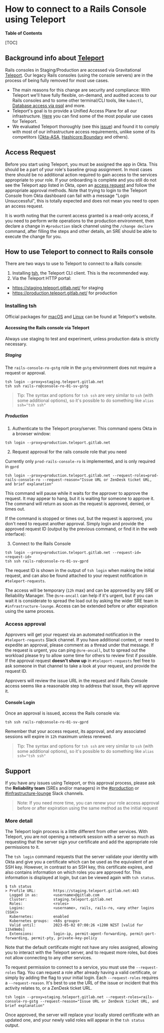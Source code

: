 # How to connect to a Rails Console using Teleport

**Table of Contents**

[TOC]

## Background info about [Teleport](https://goteleport.com/teleport/docs/)

Rails consoles in Staging/Production are accessed via Gravitational [Teleport](https://goteleport.com/teleport/docs/). Our legacy Rails consoles (using the console servers) are in the process of being fully removed for most use cases.

- The main reasons for this change are security and compliance: With Teleport we'll have fully flexible, on-demand, and audited access to our Rails consoles and to some other terminal/CLI tools, like `kubectl`, [Database access via psql](Connect_to_Database_Console_via_Teleport.md) and more.
- Teleport's goal is to provide a Unified Access Plane for all our infrastructure. [Here](https://goteleport.com/teleport/docs/#why-use-teleport) you can find some of the most popular use cases for Teleport.
- We evaluated Teleport thoroughly (see this [issue](https://gitlab.com/gitlab-com/gl-infra/reliability/-/issues/11568)) and found it to comply with most of our infrastructure access requirements, unlike some of its competitors ([Okta-ASA](https://gitlab.com/gitlab-com/gl-infra/reliability/-/issues/12042), [Hashicorp Boundary](https://gitlab.com/gitlab-com/gl-infra/reliability/-/issues/11666) and others).

## Access Request

Before you start using Teleport, you must be assigned the app in Okta.  This should be a part of your role's baseline group assignment. In most cases there should be no additional action required to gain access to the services appropriate to your role. If your onboarding is complete and you still do not see the Teleport app listed in Okta, open an [access request](https://about.gitlab.com/handbook/business-technology/team-member-enablement/onboarding-access-requests/access-requests/) and follow the appropriate approval methods. Note that trying to login to the Teleport Console from Okta dashboard can fail with a message "Login Unsuccessful", this is totally expected and does not mean you need to open an access request.

It is worth noting that the current access granted is a read-only access, if you need to perform write operations to the production environment, then declare a change in `#production` slack channel using the `/change declare` command, after filling the steps and other details, an SRE should be able to execute the change for you.

## How to use Teleport to connect to Rails console

There are two ways to use to Teleport to connect to a Rails console:

1. Installing [tsh](https://goteleport.com/docs/reference/cli/tsh/), the Teleport CLI client. This is the recommended way.
1. Via the Teleport HTTP portal:

- <https://staging.teleport.gitlab.net/> for staging
- <https://production.teleport.gitlab.net/> for production

### Installing tsh

Official packages for [macOS](https://goteleport.com/docs/installation/#macos) and [Linux](https://goteleport.com/docs/installation/#linux)
can be found at Teleport's website.

#### Accessing the Rails console via Teleport

Always use staging to test and experiment, unless production data is strictly necessary.

##### Staging

The `rails-console-ro-gstg` role in the `gstg` environment does not require a request or approval.

```shell
tsh login --proxy=staging.teleport.gitlab.net
tsh ssh rails-ro@console-ro-01-sv-gstg
```

> Tip: The syntax and options for `tsh ssh` are very similar to `ssh` (with some additional options), so it's possible to do something like `alias ssh="tsh ssh"`

##### Production

1. Authenticate to the Teleport proxy/server. This command opens Okta in a browser window:

```shell
tsh login --proxy=production.teleport.gitlab.net
```

2. Request approval for the rails console role that you need

Currently only `prod-rails-console-ro` is implemented, and is only required in `gprd`

```shell
tsh login --proxy=production.teleport.gitlab.net --request-roles=prod-rails-console-ro --request-reason="Issue URL or ZenDesk ticket URL, and brief explanation"
```

This command will pause while it waits for the approver to approve the request.  It may appear to hang, but it is waiting for someone to approve it.  The command will return as soon as the request is approved, denied, or times out.

If the command is stopped or times out, but the request is approved, you don't need to request another approval.  Simply login and provide the approved request ID (output by the previous command, or find it in the web interface):

3. Connect to the Rails Console

```shell
tsh login --proxy=production.teleport.gitlab.net --request-id=<request-id>
tsh ssh rails-ro@console-ro-01-sv-gprd
```

The request ID is shown in the output of `tsh login` when making the initial request, and can also be found attached to your request notification in `#teleport-requests`.

The access will be temporary (`12h` max) and can be approved by any SRE or Reliability Manager.  The `@sre-oncall` can help if it's urgent, but if you can wait it is considerate to spread the load out by asking the wider SRE team in `#infrastructure-lounge`. Access can be extended before or after expiration using the same process.

### Access approval

Approvers will get your request via an automated notification in the `#teleport-requests` Slack channel.  If you have additional context,
or need to expedite an approval, please comment as a thread under that message.  If the request is urgent, you can ping `@sre-oncall`, but
to spread out the workload please try to allow some time for others to review first if possible. If the approval request **doesn't show up** in
`#teleport-requests` feel free to ask someone in that channel to take a look at your request, and provide the request ID.

Approvers will review the issue URL in the request and if Rails Console access seems like a reasonable step to address that issue, they will approve it.

#### Console Login

Once an approval is issued, access the Rails console via:

```shell
tsh ssh rails-ro@console-ro-01-sv-gprd
```

Remember that your access request, its approval, and any associated sessions will expire in `12h` maximum unless renewed.

> Tip: The syntax and options for `tsh ssh` are very similar to `ssh` (with some additional options), so it's possible to do something like `alias ssh="tsh ssh"`

## Support

If you have any issues using Teleport, or this approval process, please ask the **Reliability team** (SREs and/or managers) in the [#production](https://gitlab.slack.com/archives/C101F3796) or [#infrastructure-lounge](https://gitlab.slack.com/archives/CB3LSMEJV) Slack channels.

> Note: If you need more time, you can renew your role access approval before or after expiration using the same method as the initial request

### More detail

The Teleport login process is a little different from other services.  With Teleport, you are not opening a network session with a server so much as requesting that the server sign your certificate and add the appropriate role permissions to it.

The `tsh login` command requests that the server validate your identity with Okta and give you a certificate which can be used as the equivalent of an SSH key.  However, in contrast to an SSH key, this certificate expires, and also contains information on which roles you are approved for. This information is displayed at login, but can be viewed again with `tsh status`.

```shell
$ tsh status
> Profile URL:        https://staging.teleport.gitlab.net:443
  Logged in as:       <username>@gitlab.com
  Cluster:            staging.teleport.gitlab.net
  Roles:              <roles>
  Logins:             <username>, rails, rails-ro, <any other logins (SSH)>
  Kubernetes:         enabled
  Kubernetes groups:  <k8s groups>
  Valid until:        2023-05-02 07:00:26 +1200 NZST [valid for 11h49m0s]
  Extensions:         login-ip, permit-agent-forwarding, permit-port-forwarding, permit-pty, private-key-policy
```

Note that the default certificate might not have any roles assigned, allowing you to interact with the Teleport server, and to request more roles, but does not allow connecting to any other services.

To request permission to connect to a service, you must use the `--request-roles` flag.  You can request a role after already having a valid certificate, or simply by adding the flag to your initial login. Each `--request-roles` requires a `--request-reason`. It's best to use the URL of the issue or incident that this activity relates to, or a ZenDesk ticket URL.

```shell
tsh login --proxy=staging.teleport.gitlab.net --request-roles=rails-console-ro-gstg --request-reason="Issue URL or ZenDesk ticket URL, and brief explanation"
```

Once approved, the server will replace your locally stored certificate with an updated one, and your newly valid roles will appear in the `tsh status` output.
